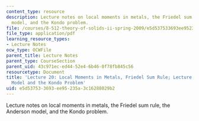 ```yaml
---
content_type: resource
description: Lecture notes on local moments in metals, the Friedel sum rule, the Anderson
  model, and the Kondo problem.
file: /courses/8-512-theory-of-solids-ii-spring-2009/e5d537533693ee95235a3c16288029b2_MIT8_512s09_lec20_21.pdf
file_type: application/pdf
learning_resource_types:
- Lecture Notes
ocw_type: OCWFile
parent_title: Lecture Notes
parent_type: CourseSection
parent_uid: 43c971ec-ed44-52e4-6b46-0f78fb845c56
resourcetype: Document
title: 'Lecture 20: Local Moments in Metals, Friedel Sum Rule; Lecture 21: Anderson
  Model and the Kondo Problem'
uid: e5d53753-3693-ee95-235a-3c16288029b2
---
```

Lecture notes on local moments in metals, the Friedel sum rule, the Anderson model, and the Kondo problem.

